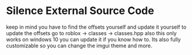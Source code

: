 # Silence External Source Code
keep in mind you have to find the offsets yourself and update it yourself to update the offsets go to roblox -> classes -> classes.hpp
also this only works on windows 10 you can update it if you know how to.
Its also fully customizable so you can change the imgui theme and more.
